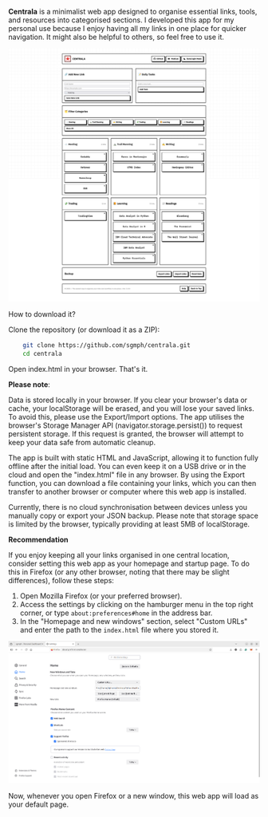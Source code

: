 **Centrala** is a minimalist web app designed to organise essential links, tools, and resources into categorised sections. I developed this app for my personal use because I enjoy having all my links in one place for quicker navigation. It might also be helpful to others, so feel free to use it.

![Centrala Dashboard](https://raw.githubusercontent.com/sgmph/centrala/refs/heads/main/resources/img/sgmph-links-dashboard.png)

How to download it?

Clone the repository (or download it as a ZIP):
```sh
	git clone https://github.com/sgmph/centrala.git
	cd centrala
```
Open index.html in your browser. That's it.

**Please note**:

Data is stored locally in your browser. If you clear your browser's data or cache, your localStorage will be erased, and you will lose your saved links. To avoid this, please use the Export/Import options. The app utilises the browser's Storage Manager API (navigator.storage.persist()) to request persistent storage. If this request is granted, the browser will attempt to keep your data safe from automatic cleanup.

The app is built with static HTML and JavaScript, allowing it to function fully offline after the initial load. You can even keep it on a USB drive or in the cloud and open the "index.html" file in any browser. By using the Export function, you can download a file containing your links, which you can then transfer to another browser or computer where this web app is installed.

Currently, there is no cloud synchronisation between devices unless you manually copy or export your JSON backup. Please note that storage space is limited by the browser, typically providing at least 5MB of localStorage.

**Recommendation**

If you enjoy keeping all your links organised in one central location, consider setting this web app as your homepage and startup page. To do this in Firefox (or any other browser, noting that there may be slight differences), follow these steps:

1.  Open Mozilla Firefox (or your preferred browser).
2. Access the settings by clicking on the hamburger menu in the top right corner, or type `about:preferences#home` in the address bar.
3. In the "Homepage and new windows" section, select "Custom URLs" and enter the path to the `index.html` file where you stored it.

![Add as Homepage in Mozilla Firefox](https://raw.githubusercontent.com/sgmph/centrala/refs/heads/main/resources/img/add-as-homepage.png)

Now, whenever you open Firefox or a new window, this web app will load as your default page.
